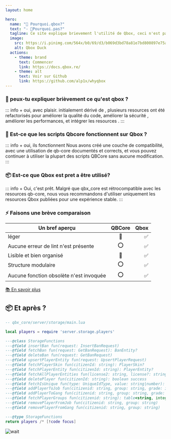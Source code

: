 ```yaml
---
layout: home

hero:
  name: "🦲 Pourquoi.qbox?"
  text: "- 🧔Pourquoi.pas?"
  tagline: Ce site explique brievement l'utilité de Qbox, ceci n'est pas une page officielle
  image:
    src: https://i.pinimg.com/564x/b0/69/d3/b069d3bd78a81e7bd800897e75af6f17.jpg
    alt: Qbox Duck
  actions:
    - theme: brand
      text: Commencer
      link: https://docs.qbox.re/
    - theme: alt
      text: Voir sur Github
      link: https://github.com/alp1x/whyqbox
---
```


### 👋 peux-tu expliquer brièvement ce qu'est qbox ?
::: info + oui, avec plaisir.
 initialement dérivé de <Badge type="danger" text="QBCore" />, plusieurs resources <Badge type="warning" text="Qbox" /> ont été refactorisés pour améliorer la qualité du code, améliorer la sécurité , améliorer les performances, et intégrer les resources <Badge type="tip" text="overextended" />.
:::

### 👷 Est-ce que les scripts Qbcore fonctionnent sur Qbox ?
::: info + oui, ils fonctionnent
 Nous avons créé une couche de compatibilité, avec une utilisation de qb-core documentés et corrects, et vous pouvez continuer à utiliser la plupart des scripts QBCore sans aucune modification.
:::

### 📦 Est-ce que Qbox est pret a être utilisé?
::: info + Oui, c'est prêt.
 Malgré que qbx_core est rétrocompatible avec les resources qb-core, nous vous recommandons d'utiliser uniquement les resources Qbox publiées pour une expérience stable.
:::

### ⚡ Faisons une brève comparaison
| Un bref aperçu |QBCore|Qbox|
| ------------- | :-----------: | -----------: |
| léger     | 🔧 |  ✅ |
| Aucune erreur de lint n'est présente | ⭕ | ✅ |
| Lisible et bien organisé | 🔧 | ✅ |
| Structure modulaire | ⭕ | ✅ |
| Aucune fonction obsolète n'est invoquée | ⭕ | ✅ |

[📚 En savoir plus](https://docs.qbox.re/)


## 📦 Et après ?

```lua
-- qbx_core/server/storage/main.lua

local players = require 'server.storage.players'

---@class StorageFunctions
---@field insertBan fun(request: InsertBanRequest)
---@field fetchBan fun(request: GetBanRequest): BanEntity?
---@field deleteBan fun(request: GetBanRequest)
---@field upsertPlayerEntity fun(request: UpsertPlayerRequest)
---@field fetchPlayerSkin fun(citizenId: string): PlayerSkin?
---@field fetchPlayerEntity fun(citizenId: string): PlayerEntity?
---@field fetchAllPlayerEntities fun(license2: string, license?: string): PlayerEntity[]
---@field deletePlayer fun(citizenId: string): boolean success
---@field fetchIsUnique fun(type: UniqueIdType, value: string|number): boolean
---@field addPlayerToJob fun(citizenid: string, group: string, grade: integer)
---@field addPlayerToGang fun(citizenid: string, group: string, grade: integer)
---@field fetchPlayerGroups fun(citizenid: string): table<string, integer>, table<string, integer> jobs, gangs
---@field removePlayerFromJob fun(citizenid: string, group: string)
---@field removePlayerFromGang fun(citizenid: string, group: string)

---@type StorageFunctions
return players /* [!code focus]
```

![wait](https://media1.tenor.com/m/mzdEPa0JG4AAAAAd/punisher-no-no-no-tanklorde.gif)
